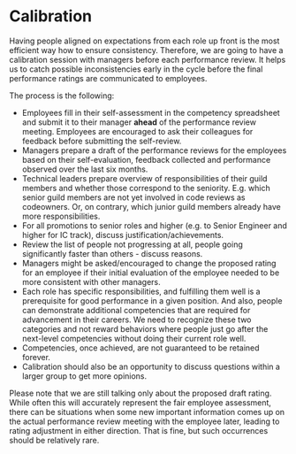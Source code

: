 # Calibration

Having people aligned on expectations from each role up front is the most efficient way how to ensure consistency. Therefore, we are going to have a calibration session with managers before each performance review. It helps us to catch possible inconsistencies early in the cycle before the final performance ratings are communicated to employees.

The process is the following:

- Employees fill in their self-assessment in the competency spreadsheet and submit it to their manager **ahead** of the performance review meeting. Employees are encouraged to ask their colleagues for feedback before submitting the self-review.
- Managers prepare a draft of the performance reviews for the employees based on their self-evaluation, feedback collected and performance observed over the last six months.
- Technical leaders prepare overview of responsibilities of their guild members and whether those correspond to the seniority. E.g. which senior guild members are not yet involved in code reviews as codeowners. Or, on contrary, which junior guild members already have more responsibilities.
- For all promotions to senior roles and higher (e.g. to Senior Engineer and higher for IC track), discuss justification/achievements.
- Review the list of people not progressing at all, people going significantly faster than others - discuss reasons.
- Managers might be asked/encouraged to change the proposed rating for an employee if their initial evaluation of the employee needed to be more consistent with other managers.
- Each role has specific responsibilities, and fulfilling them well is a prerequisite for good performance in a given position. And also, people can demonstrate additional competencies that are required for advancement in their careers. We need to recognize these two categories and not reward behaviors where people just go after the next-level competencies without doing their current role well.
- Competencies, once achieved, are not guaranteed to be retained forever.
- Calibration should also be an opportunity to discuss questions within a larger group to get more opinions.

Please note that we are still talking only about the proposed draft rating. While often this will accurately represent the fair employee assessment, there can be situations when some new important information comes up on the actual performance review meeting with the employee later, leading to rating adjustment in either direction. That is fine, but such occurrences should be relatively rare.
